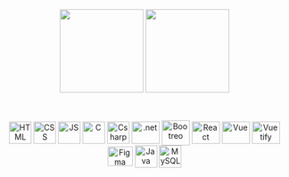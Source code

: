 

##

<div align="center">
   <img height="150em" src="https://github-readme-stats.vercel.app/api?username=R-Lassen&show_icons=true&theme=merko&title_color=4094E1&text_color=fffff&hide_border=true&custom_title=Estatísticas&hide=prs,issues,&icon_color=4094E1"/> <!--&icon_color=0db02b -->
   <img height="150em" src="https://github-readme-stats.vercel.app/api/top-langs/?username=R-Lassen&layout=compact&theme=merko&title_color=4094E1&text_color=fffff&icon_color=5391c7&hide_border=true"/>
</div>



##

<!--## Tecnologias:-->
<div style="display: inline_block" align="center"><br>
  <img align="center" alt="HTML" height="40" widht="50" src="https://cdn.jsdelivr.net/gh/devicons/devicon/icons/html5/html5-original.svg" />
  <img align="center" alt="CSS" height="40" widht="50" src="https://cdn.jsdelivr.net/gh/devicons/devicon/icons/css3/css3-original.svg" />
  <img align="center" alt="JS" height="40" widht="50" src="https://cdn.jsdelivr.net/gh/devicons/devicon/icons/javascript/javascript-original.svg" />
 <!-- <img align="center" alt="Type" height="30" widht="40" src="https://cdn.jsdelivr.net/gh/devicons/devicon/icons/typescript/typescript-original.svg" /> -->
  <img align="center" alt="C" height="40" widht="50" src="https://cdn.jsdelivr.net/gh/devicons/devicon@latest/icons/c/c-original.svg" />
  <img align="center" alt="Csharp" height="40" widht="50" src="https://cdn.jsdelivr.net/gh/devicons/devicon/icons/csharp/csharp-original.svg" />
  <img align="center" alt=".net" height="40" width="50" src="https://cdn.jsdelivr.net/gh/devicons/devicon/icons/dotnetcore/dotnetcore-original.svg" />
  <img align="center" alt="Bootreo" height="45" width="50" src="https://cdn.jsdelivr.net/gh/devicons/devicon@latest/icons/bootstrap/bootstrap-original.svg" />
  <img align="center" alt="React" height="40" width="50" src="https://cdn.jsdelivr.net/gh/devicons/devicon/icons/react/react-original.svg" />
  <img align="center" alt="Vue" height="40" width="50" src="https://cdn.jsdelivr.net/gh/devicons/devicon/icons/vuejs/vuejs-original.svg" />
  <img align="center" alt="Vuetify" height="40" width="50" src="https://cdn.jsdelivr.net/gh/devicons/devicon/icons/vuetify/vuetify-original.svg" />
  <img align="center" alt="Figma" height="35" width="45" src="https://cdn.jsdelivr.net/gh/devicons/devicon@latest/icons/figma/figma-original.svg" />
  <img align="center" alt="Java" height="40" widht="50" src="https://cdn.jsdelivr.net/gh/devicons/devicon@latest/icons/java/java-original.svg" />
  <img align="center" alt="MySQL" height="40" widht="50" src="https://cdn.jsdelivr.net/gh/devicons/devicon@latest/icons/mysql/mysql-original-wordmark.svg" />
  
</div>
<!--
##
<div align="center">
  
  <h3 > Rafaela Ranieri Lassen</h3>
   <h4> Estudante em Análise e Desenvolvimento de Sistemas na FATEC Santana de Parnaíba <br>
    Buscando aprender diversas áreas da tecnologia </h4>h4
</div>


## Contatos:


  Referência: https://github.com/andressansantos/customizando-perfil-github-tutorial
-->
